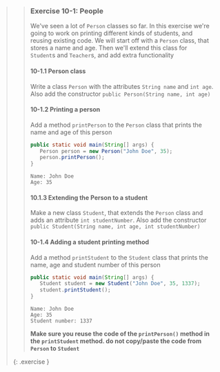 >> ### Exercise 10-1: People
>>
>> We've seen a lot of `Person` classes so far. In this exercise we're going to work on printing different kinds of students, and reusing existing code. We will start off with a `Person` class, that stores a name and age. Then we'll extend this class for `Student`s and `Teacher`s, and add extra functionality
>>
>> #### 10-1.1 Person class
>> 
>> Write a class `Person` with the attributes `String name` and `int age`. Also add the constructor `public Person(String name, int age)`
>> 
>> #### 10-1.2 Printing a person
>>
>> Add a method `printPerson` to the `Person` class that prints the name and age of this person
>>
>> ```java
>> public static void main(String[] args) {
>>    Person person = new Person("John Doe", 35);
>>    person.printPerson();
>> }
>> ```
>>
>> ```output
>> Name: John Doe
>> Age: 35
>> ```
>> 
>> #### 10.1.3 Extending the Person to a student
>> 
>> Make a new class `Student`, that extends the `Person` class and adds an attribute `int studentNumber`. Also add the constructor `public Student(String name, int age, int studentNumber)`
>>
>> #### 10-1.4 Adding a student printing method
>>
>> Add a method `printStudent` to the `Student` class that prints the name, age and student number of this person
>>
>> ```java
>> public static void main(String[] args) {
>>    Student student = new Student("John Doe", 35, 1337);
>>    student.printStudent();
>> }
>> ```
>>
>> ```output
>> Name: John Doe
>> Age: 35
>> Student number: 1337
>> ```
>>
>> **Make sure you reuse the code of the `printPerson()` method in the `printStudent` method. do not copy/paste the code from `Person` to `Student`**
>>
>{: .exercise }